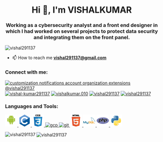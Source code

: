 <h1 align="center">Hi 👋, I'm VISHALKUMAR</h1>
<h3 align="center">Working as a cybersecurity analyst and a front end designer in which I had worked on several projects to protect data security and integrating them on the front panel.</h3>

<p align="left"> <img src="https://komarev.com/ghpvc/?username=vishal291137&label=Profile%20views&color=0e75b6&style=flat" alt="vishal291137" /> </p>

- 📫 How to reach me **vishal291137@gmail.com**

<h3 align="left">Connect with me:</h3>
<p align="left">
<a href="https://dev.to/customization notifications account organization extensions  vishal291137" target="blank"><img align="center" src="https://raw.githubusercontent.com/rahuldkjain/github-profile-readme-generator/master/src/images/icons/Social/devto.svg" alt="customization notifications account organization extensions @vishal291137" height="30" width="40" /></a>
<a href="https://linkedin.com/in/vishal-kumar291137" target="blank"><img align="center" src="https://raw.githubusercontent.com/rahuldkjain/github-profile-readme-generator/master/src/images/icons/Social/linked-in-alt.svg" alt="vishal-kumar291137" height="30" width="40" /></a>
<a href="https://instagram.com/vishalkumar.010" target="blank"><img align="center" src="https://raw.githubusercontent.com/rahuldkjain/github-profile-readme-generator/master/src/images/icons/Social/instagram.svg" alt="vishalkumar.010" height="30" width="40" /></a>
<a href="https://www.leetcode.com/vishal291137" target="blank"><img align="center" src="https://raw.githubusercontent.com/rahuldkjain/github-profile-readme-generator/master/src/images/icons/Social/leet-code.svg" alt="vishal291137" height="30" width="40" /></a>
<a href="https://www.hackerearth.com/@vishal291137" target="blank"><img align="center" src="https://raw.githubusercontent.com/rahuldkjain/github-profile-readme-generator/master/src/images/icons/Social/hackerearth.svg" alt="vishal291137" height="30" width="40" /></a>
</p>

<h3 align="left">Languages and Tools:</h3>
<p align="left"> <a href="https://developer.android.com" target="_blank" rel="noreferrer"> <img src="https://raw.githubusercontent.com/devicons/devicon/master/icons/android/android-original-wordmark.svg" alt="android" width="40" height="40"/> </a> <a href="https://www.cprogramming.com/" target="_blank" rel="noreferrer"> <img src="https://raw.githubusercontent.com/devicons/devicon/master/icons/c/c-original.svg" alt="c" width="40" height="40"/> </a> <a href="https://www.w3schools.com/css/" target="_blank" rel="noreferrer"> <img src="https://raw.githubusercontent.com/devicons/devicon/master/icons/css3/css3-original-wordmark.svg" alt="css3" width="40" height="40"/> </a> <a href="https://cloud.google.com" target="_blank" rel="noreferrer"> <img src="https://www.vectorlogo.zone/logos/google_cloud/google_cloud-icon.svg" alt="gcp" width="40" height="40"/> </a> <a href="https://git-scm.com/" target="_blank" rel="noreferrer"> <img src="https://www.vectorlogo.zone/logos/git-scm/git-scm-icon.svg" alt="git" width="40" height="40"/> </a> <a href="https://www.w3.org/html/" target="_blank" rel="noreferrer"> <img src="https://raw.githubusercontent.com/devicons/devicon/master/icons/html5/html5-original-wordmark.svg" alt="html5" width="40" height="40"/> </a> <a href="https://www.mysql.com/" target="_blank" rel="noreferrer"> <img src="https://raw.githubusercontent.com/devicons/devicon/master/icons/mysql/mysql-original-wordmark.svg" alt="mysql" width="40" height="40"/> </a> <a href="https://www.php.net" target="_blank" rel="noreferrer"> <img src="https://raw.githubusercontent.com/devicons/devicon/master/icons/php/php-original.svg" alt="php" width="40" height="40"/> </a> <a href="https://www.python.org" target="_blank" rel="noreferrer"> <img src="https://raw.githubusercontent.com/devicons/devicon/master/icons/python/python-original.svg" alt="python" width="40" height="40"/> </a> </p>

<p><img align="left" src="https://github-readme-stats.vercel.app/api/top-langs?username=vishal291137&show_icons=true&locale=en&layout=compact" alt="vishal291137" /></p>

<p>&nbsp;<img align="center" src="https://github-readme-stats.vercel.app/api?username=vishal291137&show_icons=true&locale=en" alt="vishal291137" /></p>
